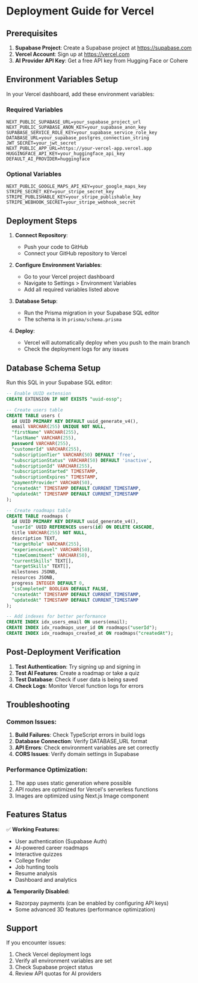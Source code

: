 # Deployment Guide for Vercel

## Prerequisites

1. **Supabase Project**: Create a Supabase project at https://supabase.com
2. **Vercel Account**: Sign up at https://vercel.com
3. **AI Provider API Key**: Get a free API key from Hugging Face or Cohere

## Environment Variables Setup

In your Vercel dashboard, add these environment variables:

### Required Variables

```
NEXT_PUBLIC_SUPABASE_URL=your_supabase_project_url
NEXT_PUBLIC_SUPABASE_ANON_KEY=your_supabase_anon_key
SUPABASE_SERVICE_ROLE_KEY=your_supabase_service_role_key
DATABASE_URL=your_supabase_postgres_connection_string
JWT_SECRET=your_jwt_secret
NEXT_PUBLIC_APP_URL=https://your-vercel-app.vercel.app
HUGGINGFACE_API_KEY=your_huggingface_api_key
DEFAULT_AI_PROVIDER=huggingface
```

### Optional Variables

```
NEXT_PUBLIC_GOOGLE_MAPS_API_KEY=your_google_maps_key
STRIPE_SECRET_KEY=your_stripe_secret_key
STRIPE_PUBLISHABLE_KEY=your_stripe_publishable_key
STRIPE_WEBHOOK_SECRET=your_stripe_webhook_secret
```

## Deployment Steps

1. **Connect Repository**: 
   - Push your code to GitHub
   - Connect your GitHub repository to Vercel

2. **Configure Environment Variables**:
   - Go to your Vercel project dashboard
   - Navigate to Settings > Environment Variables
   - Add all required variables listed above

3. **Database Setup**:
   - Run the Prisma migration in your Supabase SQL editor
   - The schema is in `prisma/schema.prisma`

4. **Deploy**:
   - Vercel will automatically deploy when you push to the main branch
   - Check the deployment logs for any issues

## Database Schema Setup

Run this SQL in your Supabase SQL editor:

```sql
-- Enable UUID extension
CREATE EXTENSION IF NOT EXISTS "uuid-ossp";

-- Create users table
CREATE TABLE users (
  id UUID PRIMARY KEY DEFAULT uuid_generate_v4(),
  email VARCHAR(255) UNIQUE NOT NULL,
  "firstName" VARCHAR(255),
  "lastName" VARCHAR(255),
  password VARCHAR(255),
  "customerId" VARCHAR(255),
  "subscriptionTier" VARCHAR(50) DEFAULT 'free',
  "subscriptionStatus" VARCHAR(50) DEFAULT 'inactive',
  "subscriptionId" VARCHAR(255),
  "subscriptionStarted" TIMESTAMP,
  "subscriptionExpires" TIMESTAMP,
  "paymentProvider" VARCHAR(50),
  "createdAt" TIMESTAMP DEFAULT CURRENT_TIMESTAMP,
  "updatedAt" TIMESTAMP DEFAULT CURRENT_TIMESTAMP
);

-- Create roadmaps table
CREATE TABLE roadmaps (
  id UUID PRIMARY KEY DEFAULT uuid_generate_v4(),
  "userId" UUID REFERENCES users(id) ON DELETE CASCADE,
  title VARCHAR(255) NOT NULL,
  description TEXT,
  "targetRole" VARCHAR(255),
  "experienceLevel" VARCHAR(50),
  "timeCommitment" VARCHAR(50),
  "currentSkills" TEXT[],
  "targetSkills" TEXT[],
  milestones JSONB,
  resources JSONB,
  progress INTEGER DEFAULT 0,
  "isCompleted" BOOLEAN DEFAULT FALSE,
  "createdAt" TIMESTAMP DEFAULT CURRENT_TIMESTAMP,
  "updatedAt" TIMESTAMP DEFAULT CURRENT_TIMESTAMP
);

-- Add indexes for better performance
CREATE INDEX idx_users_email ON users(email);
CREATE INDEX idx_roadmaps_user_id ON roadmaps("userId");
CREATE INDEX idx_roadmaps_created_at ON roadmaps("createdAt");
```

## Post-Deployment Verification

1. **Test Authentication**: Try signing up and signing in
2. **Test AI Features**: Create a roadmap or take a quiz
3. **Test Database**: Check if user data is being saved
4. **Check Logs**: Monitor Vercel function logs for errors

## Troubleshooting

### Common Issues:

1. **Build Failures**: Check TypeScript errors in build logs
2. **Database Connection**: Verify DATABASE_URL format
3. **API Errors**: Check environment variables are set correctly
4. **CORS Issues**: Verify domain settings in Supabase

### Performance Optimization:

1. The app uses static generation where possible
2. API routes are optimized for Vercel's serverless functions
3. Images are optimized using Next.js Image component

## Features Status

✅ **Working Features:**
- User authentication (Supabase Auth)
- AI-powered career roadmaps
- Interactive quizzes
- College finder
- Job hunting tools
- Resume analysis
- Dashboard and analytics

⚠️ **Temporarily Disabled:**
- Razorpay payments (can be enabled by configuring API keys)
- Some advanced 3D features (performance optimization)

## Support

If you encounter issues:
1. Check Vercel deployment logs
2. Verify all environment variables are set
3. Check Supabase project status
4. Review API quotas for AI providers